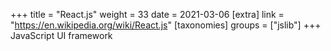 +++
title = "React.js"
weight = 33
date = 2021-03-06
[extra]
link = "https://en.wikipedia.org/wiki/React.js"
[taxonomies]
groups = ["jslib"]
+++
JavaScript UI framework

